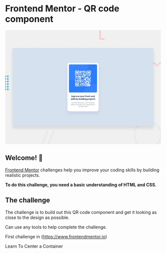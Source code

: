 # Frontend Mentor - QR code component

![Design preview for the QR code component coding challenge](./design/desktop-preview.jpg)

## Welcome! 👋


[Frontend Mentor](https://www.frontendmentor.io) challenges help you improve your coding skills by building realistic projects.

**To do this challenge, you need a basic understanding of HTML and CSS.**

## The challenge

The challenge is to build out this QR code component and get it looking as close to the design as possible.

Can use any tools to help  complete the challenge. 

First challenge in (https://www.frontendmentor.io)

Learn To Center a Container






